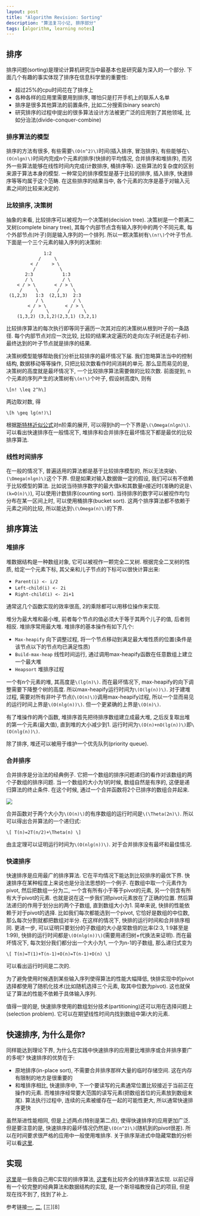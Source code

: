 ```yaml
---
layout: post
title: "Algorithm Revision: Sorting"
description: "算法复习小记, 排序部分"
tags: [algorithm, learning notes]
---
```


## 排序 ##

排序问题(sorting)是理论计算机研究当中最基本也是研究最为深入的一个部分. 下面几个有趣的事实体现了排序在信息科学里的重要性:

 + 超过25%的cpu时间花在了排序上
 + 各种各样的应用里需要用到排序, 哪怕只是打开手机上的联系人名单
 + 排序是很多其他算法的前置条件, 比如二分搜索(binary search)
 + 研究排序的过程中提出的很多算法设计方法被更广泛的应用到了其他领域, 比如分治法(divide-conquer-combine)

### 排序算法的模型 ###

排序的方法有很多, 有些需要`\(O(n^2)\)`时间(插入排序, 冒泡排序), 有些能够在`\(O(nlgn)\)`时间内完成n个元素的排序(快排的平均情况, 合并排序和堆排序), 而另外一些算法能够在线性时间内完成(计数排序, 桶排序等). 这些算法的复杂度的区别来源于算法本身的模型. 一种常见的排序模型是基于比较的排序, 插入排序, 快速排序等等均属于这个范畴. 在这些排序的结果当中, 各个元素的次序是基于对输入元素之间的比较来决定的.

### 比较排序, 决策树 ###

抽象的来看, 比较排序可以被视为一个决策树(decision tree). 决策树是一个颗满二叉树(complete binary tree), 其每个内部节点含有输入序列中的两个不同元素, 每个外部节点(叶子)则是输入序列的一个排列. 所以一颗决策树有`\(n!\)`个叶子节点. 下面是一个三个元素的输入序列的决策树:

                  1:2
                /     \
             < /     > \
              /         \
           2:3           1:3
           / \           / \
        < / > \       < / > \
         /     \       /     \
     (1,2,3)   1:3  (2,1,3)  2:3
               / \           / \
            < / > \       < / > \
             /     \       /     \
        (1,3,2) (3,1,2)(2,3,1) (3,2,1)

比较排序算法的每次执行即等同于遍历一次其对应的决策树从根到叶子的一条路径. 每个内部节点对应一次比较, 比较的结果决定遍历的走向(左子树还是右子树). 最终达到的叶子节点就是排序的结果.

决策树模型能够帮助我们分析比较排序的最坏情况下届. 我们忽略算法当中的控制结构, 数据移动等等操作, 只把比较次数看作时间消耗的单元. 那么显而易见的是, 决策树的高度就是最坏情况下, 一个比较排序算法需要做的比较次数. 前面提到, n个元素的序列产生的决策树有`\(n!\)`个叶子, 假设树高度h, 则有

`\[n! \leq 2^h\]`

两边取对数, 得

`\[h \geq lg(n!)\]`

根据[斯特林近似公式][1]对n阶乘的展开, 可以得到h的一个下界是`\(\Omega(nlgn)\)`. 可以看出快速排序在一般情况下, 堆排序和合并排序在最坏情况下都是最优的比较排序算法.

### 线性时间排序 ###

在一般的情况下, 普遍适用的算法都是基于比较排序模型的, 所以无法突破`\(\Omega(nlgn)\)`这个下界. 但是如果对输入数据做一定的假设, 我们可以有不依赖于比较模型的算法. 比如说当待排序数字的最大值k和其数量n接近时(准确的说是`\(k=O(n)\)`), 可以使用计数排序(counting sort). 当待排序的数字可以被视作均匀分布在某一区间上时, 可以使用桶排序(bucket sort). 这两个排序算法都不依赖于元素之间的比较, 所以能达到`\(\Omega(n)\)`的下界.


## 排序算法 ##

### 堆排序 ###

堆数据结构是一种数组对象, 它可以被视作一颗完全二叉树. 根据完全二叉树的性质, 给定一个元素下标, 其父亲和儿子节点的下标可以很快计算出来:

 + `Parent(i) <- i/2`
 + `Left-child(i) <- 2i`
 + `Right-child(i) <- 2i+1`

通常这几个函数实现的效率很高, 2的乘除都可以用移位操作来实现.

堆分为最大堆和最小堆, 前者每个节点的值必须大于等于其两个儿子的值, 后者则相反. 堆排序常用最大堆.
堆排序的基本操作有如下几个:

 + `Max-heapify` 向下调整过程, 将一个节点移动到满足最大堆性质的位置(条件是该节点以下的节点均已满足性质)
 + `Build-max-heap` 线性时间运行, 通过调用max-heapify函数在任意数组上建立一个最大堆
 + `Heapsort` 堆排序过程

一个有n个元素的堆, 其高度是`\(lg(n)\)`. 而在最坏情况下, max-heapify的向下调整需要下降整个树的高度. 所以max-heapify运行时间为`\(O(lg(n))\)`. 对于建堆过程, 需要对所有非叶子节点(`\(O(n)\)`)调用max-heapify过程, 所以一个显而易见的运行时间上界是`\(O(nlg(n))\)`. 但一个更紧确的上界是`\(O(n)\)`.

有了堆操作的两个函数, 堆排序首先把待排序数组建立成最大堆, 之后反复取出堆的第一个元素(最大值), 直到堆的大小减少到1. 运行时间为`\(O(n)+nO(lg(n))\)`即`\(O(nlg(n))\)`.

除了排序, 堆还可以被用于维护一个优先队列(priority queue).

### 合并排序 ###

合并排序是分治法的经典例子. 它把一个数组的排序问题递归的看作对该数组的两个子数组的排序问题. 当一个数组的大小为1的时候, 数组自然是有序的, 这便是递归算法的终止条件. 在这个时候, 通过一个合并函数将2个已排序的数组合并起来.

![](http://www.personal.kent.edu/~rmuhamma/Algorithms/MyAlgorithms/Sorting/Gifs/mergeSort.gif)

合并函数对于两个大小为`\(O(n)\)`的有序数组的运行时间是`\(\Theta(2n)\)`. 所以可以得出合并算法的一个递归式:

`\[
T(n)=2T(n/2)+\Theta(n)
\]`

由主定理可以证明运行时间为`\(O(nlg(n))\)`. 对于合并排序没有最坏和最佳情况.

### 快速排序 ###

快速排序是应用最广的排序算法. 它在平均情况下能达到比较排序的最优下界. 快速排序在某种程度上来说也是分治法思想的一个例子. 在数组中取一个元素作为pivot, 然后把数组一分为二, 一个含有所有小于等于pivot的元素, 另一个则含有所有大于pivot的元素. 也就是说在这一步我们把pivot元素放在了正确的位置. 然后算法递归的作用于划分出的两个子数组, 直到数组大小为1. 简单来说, 快排的性能依赖于对于pivot的选择. 比如我们每次都能选到一个pivot, 它恰好是数组的中位数, 那么每次分割就都把数组对半分. 在这样的情况下, 快排的运行时间和合并排序相同. 更进一步, 可以证明只要划分的子数组的大小是常数倍的比率(2:3, 1:9甚至是1:99), 快排的运行时间都是`\(O(nlg(n))\)`(需要用递归树+代换法来证明). 而在最坏情况下, 每次划分我们都分出一个大小为1, 一个为n-1的子数组, 那么递归式变为

`\[
T(n)=T(1)+T(n-1)+O(n)=T(n-1)+O(n)
\]`

可以看出运行时间是二次的.

为了避免使用时候遇到某些输入序列使得算法的性能大幅降低, 快排实现中的pivot选择都使用了随机化技术(比如随机选择三个元素, 取其中位数为pivot). 这也就保证了算法的性能不依赖于具体输入序列.

值得一提的是, 快速排序使用的数组划分技术(partitioning)还可以用在选择问题上(selection problem). 它可以在期望线性时间内找到数组中第i大的元素.

## 快速排序, 为什么是你? ##

同样能达到理论下界, 为什么在实践中快速排序的应用要比堆排序或合并排序要广的多呢? 快速排序的优势在于:

 + 原地排序(in-place sort), 不需要合并排序那样大量的临时存储空间. 这在内存有限制的地方是很重要的
 + 和堆排序相比, 快速排序中, 下一个要读写的元素通常位置比较接近于当前正在操作的元素. 而堆排序经常要大范围的读写元素(把数组首位的元素放到数组末尾). 算法执行过程中, 连续的元素被缓存在一起的可能性更大, 所以通常快速排序更快

虽然渐进性能相同, 但是上述两点(特别是第二点), 使得快速排序的应用更加广泛. 但是要注意的是, 快速排序的最坏情况仍然是`\(O(n^2)\)`(随机到的pivot很差). 所以在时间要求很严格的应用中一般使用堆排序. 关于排序渐进式中隐藏常数的分析可以看[这里][6].

## 实现 ##

[这里][2]是一些我自己用C实现的排序算法, [这里][3]有比较齐全的排序算法实现. 以前记得有一个较完整的经典算法和数据结构的实现, 是一个斯坦福教授自己的项目, 但是现在找不到了, 找到了补上.

参考链接[一][4], [二][5], [三][8]

   [1]: http://en.wikipedia.org/wiki/Stirling%27s_approximation
   [2]: https://github.com/darkjh/Algorithm
   [3]: http://en.wikibooks.org/wiki/Algorithm_Implementation/Sorting
   [4]: http://www.personal.kent.edu/~rmuhamma/Algorithms/MyAlgorithms/Sorting/mergeSort.htm
   [5]: http://www.ics.uci.edu/~eppstein/161/960116.html
   [6]: http://www.cs.auckland.ac.nz/~jmor159/PLDS210/qsort3.html
   [7]: http://stackoverflow.com/questions/1853208/quicksort-superiority-over-heap-sort

